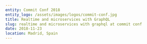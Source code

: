 ```yaml
---
entity: Commit Conf 2018
entity_logo: /assets/images/logos/commit-conf.jpg
title: Realtime and microservices with GraphQL
slug: realtime and microservices with graphql at commit conf
date: 2018-11-23
location: Madrid, Spain
---
```

